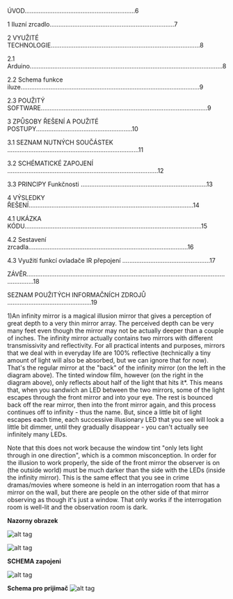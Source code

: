 ÚVOD...............................................................6

1 Iluzní zrcadlo.......................................................................7

2 VYUŽITÉ TECHNOLOGIE.....................................................................................8

2.1 Arduino..............................................................................................................8

2.2 Schema funkce iluze......................................................................................................9

2.3 POUŽITÝ SOFTWARE...............................................................................................9

3 ZPŮSOBY ŘEŠENÍ A POUŽITÉ POSTUPY.......................................................10

3.1 SEZNAM NUTNÝCH SOUČÁSTEK ...........................................................................11

3.2 SCHÉMATICKÉ ZAPOJENÍ ......................................................................................12

3.3 PRINCIPY Funkčnosti ........................................................................13

4 VÝSLEDKY ŘEŠENÍ..............................................................................................14

4.1 UKÁZKA KÓDU.....................................................................................................15

4.2 Sestavení zrcadla...........................................................................................16

4.3 Využití funkcí ovladače IR přepojení ..................................................17

ZÁVĚR................................................................................................................................18

SEZNAM POUŽITÝCH INFORMAČNÍCH ZDROJŮ ................................................19


1)An infinity mirror is a magical illusion mirror that gives a perception of great depth to a very thin mirror array. 
The perceived depth can be very many feet even though the mirror may not be actually deeper than a couple of inches.
The infinity mirror actually contains two mirrors with different  transmissivity and reflectivity. For all practical intents and purposes, mirrors that we deal with in everyday life are 100% reflective (technically a tiny amount of light will also be absorbed, but we can ignore that for now). That's the regular mirror at the "back" of the infinity mirror (on the left in the diagram above). The tinted window film, however (on the right in the diagram above), only reflects about half of the light that hits it*. This means that, when you sandwich an LED between the two mirrors, some of the light escapes through the front mirror and into your eye. The rest is bounced back off the rear mirror, then into the front mirror again, and this process continues off to infinity - thus the name. But, since a little bit of light escapes each time, each successive illusionary LED that you see will look a little bit dimmer, until they gradually disappear - you can't actually see infinitely many LEDs.

Note that this does not work because the window tint "only lets light through in one direction", which is a common misconception. In order for the illusion to work properly, the side of the front mirror the observer is on (the outside world) must be much darker than the side with the LEDs (inside the infinity mirror). This is the same effect that you see in crime dramas/movies where someone is held in an interrogation room that has a mirror on the wall, but there are people on the other side of that mirror observing as though it's just a window. That only works if the interrogation room is well-lit and the observation room is dark.

__Nazorny obrazek__


![alt tag](https://cdn.instructables.com/FQ0/TOIZ/HKVLJXM2/FQ0TOIZHKVLJXM2.MEDIUM.jpg?width=614)

![alt tag](https://cdn.instructables.com/FR4/L0IN/HKVL7G8A/FR4L0INHKVL7G8A.MEDIUM.jpg?width=614)


__SCHEMA zapojeni__

![alt tag](http://www.decoraport.ca/media/wysiwyg/Blog/p6.jpg)



__Schema pro prijimač__
![alt tag](https://cdn.sparkfun.com/assets/f/1/7/6/7/524b4959757b7f456d8b4568.png)

